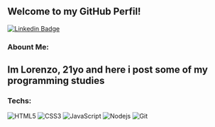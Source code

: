 ## Welcome to my GitHub Perfil!
[![Linkedin Badge](https://img.shields.io/badge/-LinkedIn-blue?style=flat-square&logo=Linkedin&logoColor=white&link=https://www.linkedin.com/in/lorenzo-librelon-40b663214/)](https://www.linkedin.com/in/lorenzo-librelon-40b663214/)


### Abount Me:
Im Lorenzo, 21yo and here i post some of my programming studies
---

### Techs:
![HTML5](https://img.shields.io/badge/-HTML5-E34F26?style=flat-square&logo=html5&logoColor=white)
![CSS3](https://img.shields.io/badge/-CSS3-549FDE?style=flat-square&logo=css3&logoColor=white)
![JavaScript](https://img.shields.io/badge/-JavaScript-F7B93E?style=flat-square&logo=javascript&logoColor=fff)
![Nodejs](https://img.shields.io/badge/-Node.js-43853d?style=flat-square&logo=Node.js&logoColor=white)
![Git](https://img.shields.io/badge/-Git-F05032?style=flat-square&logo=git&logoColor=white)
